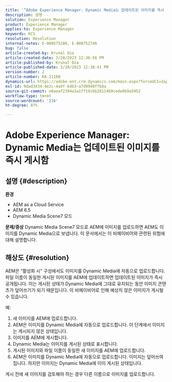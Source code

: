 ```yaml
---
title: '“Adobe Experience Manager: Dynamic Media는 업데이트된 이미지를 즉시 게시함”'
description: 설명
solution: Experience Manager
product: Experience Manager
applies-to: Experience Manager
keywords: KCS
resolution: Resolution
internal-notes: E-000575208, E-000752746
bug: false
article-created-by: Krunal Oza
article-created-date: 3/20/2023 12:36:56 PM
article-published-by: Krunal Oza
article-published-date: 3/20/2023 12:38:41 PM
version-number: 2
article-number: KA-21180
dynamics-url: https://adobe-ent.crm.dynamics.com/main.aspx?forceUCI=1&pagetype=entityrecord&etn=knowledgearticle&id=db67d6e5-1bc7-ed11-b597-6045bd006239
exl-id: 9dad3434-4e2c-4a9f-b4b3-a7d9949ffb8a
source-git-commit: e0aeaf2394a3a1ff19c6b28114b9cede0b9a5952
workflow-type: tm+mt
source-wordcount: '216'
ht-degree: 87%

---
```


# Adobe Experience Manager: Dynamic Media는 업데이트된 이미지를 즉시 게시함

## 설명 {#description}

<b>환경</b>
- AEM as a Cloud Service
- AEM 6.5
- Dynamic Media Scene7 모드



<b>문제/증상</b>
Dynamic Media Scene7 모드로 AEM에 이미지를 업로드하면 AEM도 이미지를 Dynamic Media으로 보냅니다.
이 문서에서는 이 비헤이비어와 관련된 위험에 대해 설명합니다.


## 해상도 {#resolution}


AEM은 “활성화 시” 구성에서도 이미지를 Dynamic Media에 자동으로 업로드합니다. 파일 이름이 동일한 게시된 이미지를 AEM에 업데이트하면 업데이트된 이미지가 즉시 공개됩니다.
이는 게시된 상태가 Dynamic Media에 그대로 유지되는 동안 이미지 콘텐츠가 덮어쓰기가 되기 때문입니다.
이 비헤이비어로 인해 예상치 않은 이미지가 게시될 수 있습니다.

예:
1. 새 이미지를 AEM에 업로드합니다.
2. AEM은 이미지를 Dynamic Media에 자동으로 업로드합니다. 이 단계에서 이미지는 게시되지 않은 상태입니다.
3. 이미지를 AEM에 게시합니다.
4. Dynamic Media는 이미지를 게시된 상태로 표시합니다.
5. 게시된 이미지와 파일 이름이 동일한 새 이미지를 AEM에 업로드합니다.
6. AEM은 이미지를 Dynamic Media에 자동으로 업로드합니다. 이미지는 덮어쓰여집니다. 하지만 이미지는 Dynamic Media에 이미 게시된 상태입니다.

게시 전에 새 이미지를 검토해야 하는 경우 다른 이름으로 이미지를 업로드합니다.
